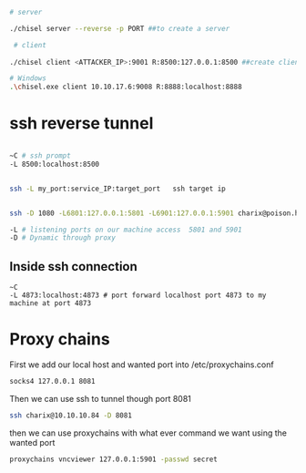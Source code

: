 ```bash
# server

./chisel server --reverse -p PORT ##to create a server 

 # client 
 
./chisel client <ATTACKER_IP>:9001 R:8500:127.0.0.1:8500 ##create client

# Windows
.\chisel.exe client 10.10.17.6:9008 R:8888:localhost:8888
```



# ssh reverse tunnel
```bash

~C # ssh prompt
-L 8500:localhost:8500 


ssh -L my_port:service_IP:target_port 	ssh target ip


ssh -D 1080 -L6801:127.0.0.1:5801 -L6901:127.0.0.1:5901 charix@poison.htbb

-L # listening ports on our machine access  5801 and 5901
-D # Dynamic through proxy

```

## Inside ssh connection

```
~C
-L 4873:localhost:4873 # port forward localhost port 4873 to my machine at port 4873 
```

# Proxy chains
First we add our local host and wanted port into /etc/proxychains.conf
```bash
socks4 127.0.0.1 8081
```
Then we can use ssh to tunnel though port 8081
```bash
ssh charix@10.10.10.84 -D 8081
```

then we can use proxychains with what ever command we want using the wanted port
```bash
proxychains vncviewer 127.0.0.1:5901 -passwd secret
```